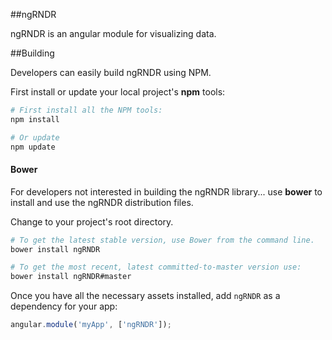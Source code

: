 ##ngRNDR

ngRNDR is an angular module for visualizing data. 

##Building

Developers can easily build ngRNDR using NPM.

First install or update your local project's **npm** tools:

```bash
# First install all the NPM tools:
npm install

# Or update
npm update
```

#### Bower

For developers not interested in building the ngRNDR library... use **bower** to install
and use the ngRNDR distribution files.

Change to your project's root directory.

```bash
# To get the latest stable version, use Bower from the command line.
bower install ngRNDR

# To get the most recent, latest committed-to-master version use:
bower install ngRNDR#master
```

Once you have all the necessary assets installed, add `ngRNDR` as a dependency for your app:

```javascript
angular.module('myApp', ['ngRNDR']);
```